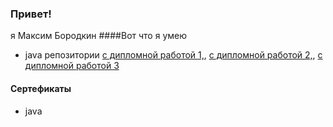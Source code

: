 ### Привет!
я Максим Бородкин
####Вот что я умею
* java  репозитории [ с дипломной работой 1,](https://github.com/Leo-Gold/java-diplom), [ с дипломной работой 2,](https://github.com/Leo-Gold/javacore_1-middle-), [с дипломной работой 3](https://github.com/Leo-Gold/pcs-jd-diplom)
#### Сертефикаты
* java 

